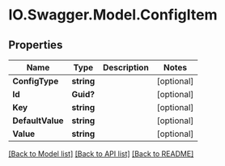 # IO.Swagger.Model.ConfigItem
## Properties

Name | Type | Description | Notes
------------ | ------------- | ------------- | -------------
**ConfigType** | **string** |  | [optional] 
**Id** | **Guid?** |  | [optional] 
**Key** | **string** |  | [optional] 
**DefaultValue** | **string** |  | [optional] 
**Value** | **string** |  | [optional] 

[[Back to Model list]](../README.md#documentation-for-models) [[Back to API list]](../README.md#documentation-for-api-endpoints) [[Back to README]](../README.md)

